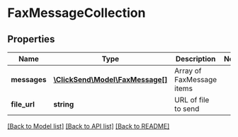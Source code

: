 # FaxMessageCollection

## Properties
Name | Type | Description | Notes
------------ | ------------- | ------------- | -------------
**messages** | [**\ClickSend\Model\FaxMessage[]**](FaxMessage.md) | Array of FaxMessage items | 
**file_url** | **string** | URL of file to send | 

[[Back to Model list]](../../README.md#documentation-for-models) [[Back to API list]](../../README.md#documentation-for-api-endpoints) [[Back to README]](../../README.md)

